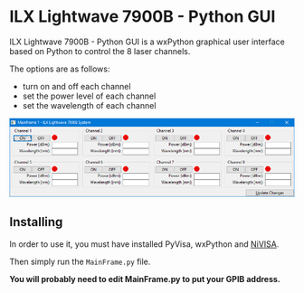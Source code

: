 # ILX Lightwave 7900B - Python GUI

ILX Lightwave 7900B - Python GUI  is a wxPython graphical user interface based on Python to control the  8 laser channels.

The options are as follows: 
- turn on and off each channel
- set the power level of each channel
- set the wavelength of each channel

![GUI Interface](interface.png)

## Installing

In order to use it, you must have installed PyVisa, wxPython and [NiVISA][linkNiVISA].

Then simply run the `MainFrame.py` file.

**You will probably need to edit MainFrame.py to put your GPIB address.**




[linkNiVISA]: http://www.ni.com/download/ni-visa-16.0/6184/en/
